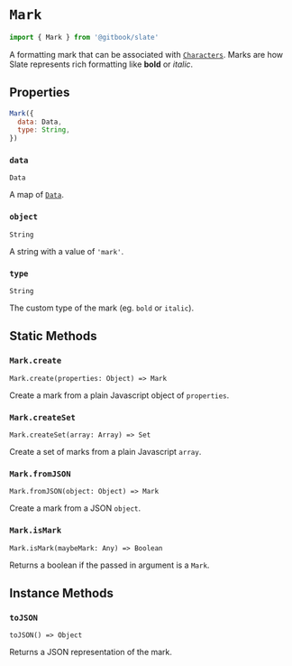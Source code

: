 # `Mark`

```js
import { Mark } from '@gitbook/slate'
```

A formatting mark that can be associated with [`Characters`](./character.md). Marks are how Slate represents rich formatting like **bold** or _italic_.

## Properties

```js
Mark({
  data: Data,
  type: String,
})
```

### `data`

`Data`

A map of [`Data`](./data.md).

### `object`

`String`

A string with a value of `'mark'`.

### `type`

`String`

The custom type of the mark (eg. `bold` or `italic`).

## Static Methods

### `Mark.create`

`Mark.create(properties: Object) => Mark`

Create a mark from a plain Javascript object of `properties`.

### `Mark.createSet`

`Mark.createSet(array: Array) => Set`

Create a set of marks from a plain Javascript `array`.

### `Mark.fromJSON`

`Mark.fromJSON(object: Object) => Mark`

Create a mark from a JSON `object`.

### `Mark.isMark`

`Mark.isMark(maybeMark: Any) => Boolean`

Returns a boolean if the passed in argument is a `Mark`.

## Instance Methods

### `toJSON`

`toJSON() => Object`

Returns a JSON representation of the mark.

